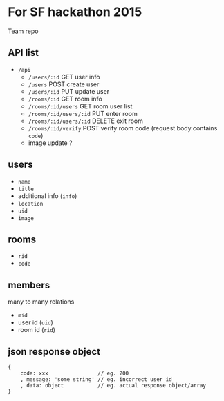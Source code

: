 
For SF hackathon 2015
=====================

Team repo

## API list

- `/api`
	- `/users/:id`            GET user info
	- `/users`                POST create user
	- `/users/:id`            PUT update user
	- `/rooms/:id`            GET room info
	- `/rooms/:id/users`      GET room user list
	- `/rooms/:id/users/:id`  PUT enter room
	- `/rooms/:id/users/:id`  DELETE exit room
	- `/rooms/:id/verify`     POST verify room code (request body contains `code`)
	- image update ?

## users

- `name`
- `title`
- additional info (`info`)
- `location`
- `uid`
- `image`

## rooms

- `rid`
- `code`

## members

many to many relations

- `mid`
- user id (`uid`)
- room id (`rid`)

## json response object

```
{
	code: xxx                // eg. 200
	, message: 'some string' // eg. incorrect user id
	, data: object           // eg. actual response object/array
}
```
